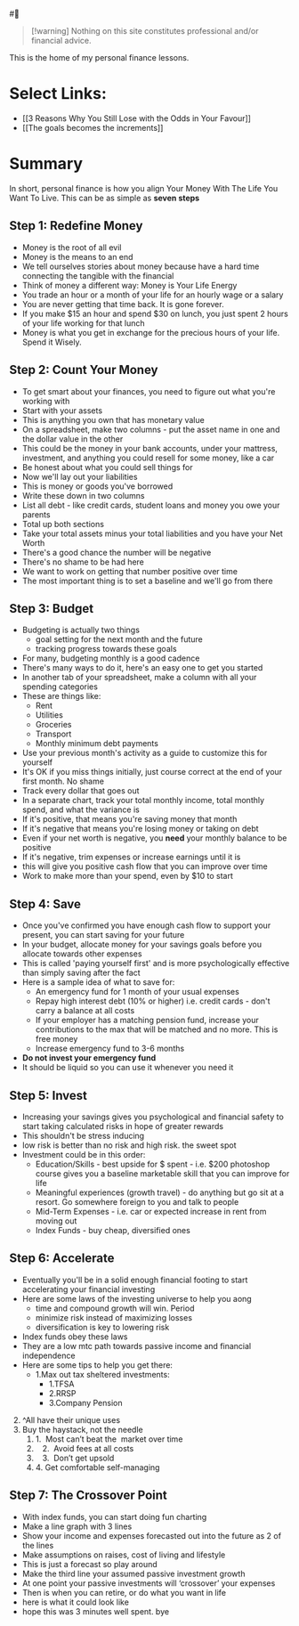 #🌲

> [!warning] Nothing on this site constitutes professional and/or financial advice.

This is the home of my personal finance lessons.
# Select Links:
- [[3 Reasons Why You Still Lose with the Odds in Your Favour]]
- [[The goals becomes the increments]]

# Summary
In short, personal finance is how you align Your Money With The Life You Want To Live. This can be as simple as **seven steps**

## Step 1: Redefine Money
- Money is the root of all evil
- Money is the means to an end
- We tell ourselves stories about money because have a hard time connecting the tangible with the financial
- Think of money a different way: Money is Your Life Energy
- You trade an hour or a month of your life for an hourly wage or a salary
- You are never getting that time back. It is gone forever.
- If you make $15 an hour and spend $30 on lunch, you just spent 2 hours of your life working for that lunch
- Money is what you get in exchange for the precious hours of your life. Spend it Wisely.

## Step 2: Count Your Money
- To get smart about your finances, you need to figure out what you're working with
- Start with your assets
- This is anything you own that has monetary value
- On a spreadsheet, make two columns - put the asset name in one and the dollar value in the other
- This could be the money in your bank accounts, under your mattress, investment, and anything you could resell for some money, like a car
- Be honest about what you could sell things for
- Now we'll lay out your liabilities
- This is money or goods you've borrowed
- Write these down in two columns
- List all debt - like credit cards, student loans and money you owe your parents
- Total up both sections
- Take your total assets minus your total liabilities and you have your Net Worth
- There's a good chance the number will be negative
- There's no shame to be had here
- We want to work on getting that number positive over time
- The most important thing is to set a baseline and we'll go from there

## Step 3: Budget
- Budgeting is actually two things
	- goal setting for the next month and the future
	- tracking progress towards these goals
- For many, budgeting monthly is a good cadence
- There's many ways to do it, here's an easy one to get you started
- In another tab of your spreadsheet, make a column with all your spending categories
- These are things like:
	-   Rent
	-   Utilities
	-   Groceries
	-   Transport
	-   Monthly minimum debt payments
- Use your previous month's activity as a guide to customize this for yourself
- It's OK if you miss things initially, just course correct at the end of your first month. No shame
- Track every dollar that goes out
- In a separate chart, track your total monthly income, total monthly spend, and what the variance is
- If it's positive, that means you're saving money that month
- If it's negative that means you're losing money or taking on debt
- Even if your net worth is negative, you **need** your monthly balance to be positive
- If it's negative, trim expenses or increase earnings until it is
- this will give you positive cash flow that you can improve over time
- Work to make more than your spend, even by $10 to start

## Step 4: Save
- Once you've confirmed you have enough cash flow to support your present, you can start saving for your future
- In your  budget, allocate money for your savings goals before you allocate towards other expenses
- This is called 'paying yourself first' and is more psychologically effective than simply saving after the fact
- Here is a sample idea of what to save for:
	- An emergency fund for 1 month of your usual expenses
	- Repay high interest debt (10% or higher) i.e. credit cards - don't carry a balance at all costs
	- If your employer has a matching pension fund, increase your contributions to the max that will be matched and no more. This is free money
	- Increase emergency fund to 3-6 months
- **Do not invest your emergency fund**
- It should be liquid so you can use it whenever you need it


## Step 5: Invest
- Increasing your savings gives you psychological and financial safety to start taking calculated risks in hope of greater rewards
- This shouldn't be stress inducing
- low risk is better than no risk and high risk. the sweet spot
- Investment could be in this order:
	- Education/Skills - best upside for $ spent - i.e. $200 photoshop course gives you a baseline marketable skill that you can improve for life
	- Meaningful experiences (growth travel) - do anything but go sit at a resort. Go somewhere foreign to you and talk to people
	- Mid-Term Expenses - i.e. car or expected increase in rent from moving out
	- Index Funds - buy cheap, diversified ones

## Step 6: Accelerate
- Eventually you'll be in a solid enough financial footing to start accelerating your financial investing
- Here are some laws of the investing universe to help you aong
	- time and compound growth will win. Period
	- minimize risk instead of maximizing losses
	- diversification is key to lowering risk
- Index funds obey these laws
- They are a low mtc path towards passive income and financial independence
- Here are some tips to help you get there:
	- 1.Max out tax sheltered investments:
		- 1.TFSA
		- 2.RRSP
		- 3.Company Pension
2. ^All have their unique uses
3. Buy the haystack, not the needle
	1. 1.  Most can’t beat the  market over time
	2.    2.  Avoid fees at all costs
	3.    3.  Don’t get upsold   
	4. 4. Get comfortable self-managing

## Step 7: The Crossover Point
- With index funds, you can start doing fun charting
- Make a line graph with 3 lines
- Show your income and expenses forecasted out into the future as 2 of the lines
- Make assumptions on raises, cost of living and lifestyle
- This is just a forecast so play around
- Make the third line your assumed passive investment growth
- At one point your passive investments will ‘crossover’ your expenses
- Then is when you can retire, or do what you want in life
- here is what it could look like
- hope this was 3 minutes well spent. bye